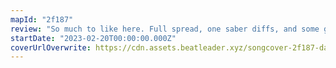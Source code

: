```yaml
---
mapId: "2f187"
review: "So much to like here. Full spread, one saber diffs, and some guest diffs all with some really cool lighting. There's something for everyone here :D"
startDate: "2023-02-20T00:00:00.000Z"
coverUrlOverwrite: https://cdn.assets.beatleader.xyz/songcover-2f187-dashstar.jpg
---
```


